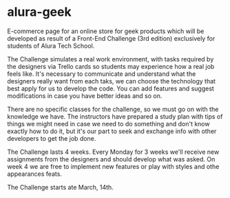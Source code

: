 # alura-geek
E-commerce page for an online store for geek products which will be developed as result of a Front-End Challenge (3rd edition) exclusively for students of Alura Tech School.

The Challenge simulates a real work environment, with tasks required by the designers via Trello cards so students may experience how a real job feels like. It's necessary to communicate and understand what the designers really want from each taks, we can choose the technology that best apply for us to develop the code. You can add features and suggest modifications in case you have better ideas and so on.

There are no specific classes for the challenge, so we must go on with the knowledge we have. The instructors have prepared a study plan with tips of things we might need in case we need to do something and don't know exactly how to do it, but it's our part to seek and exchange info with other developers to get the job done.
 
The Challenge lasts 4 weeks. Every Monday for 3 weeks we'll receive new assignments from the designers and should develop what was asked. On week 4 we are free to implement new features or play with styles and othe appearances feats.

The Challenge starts ate March, 14th.

